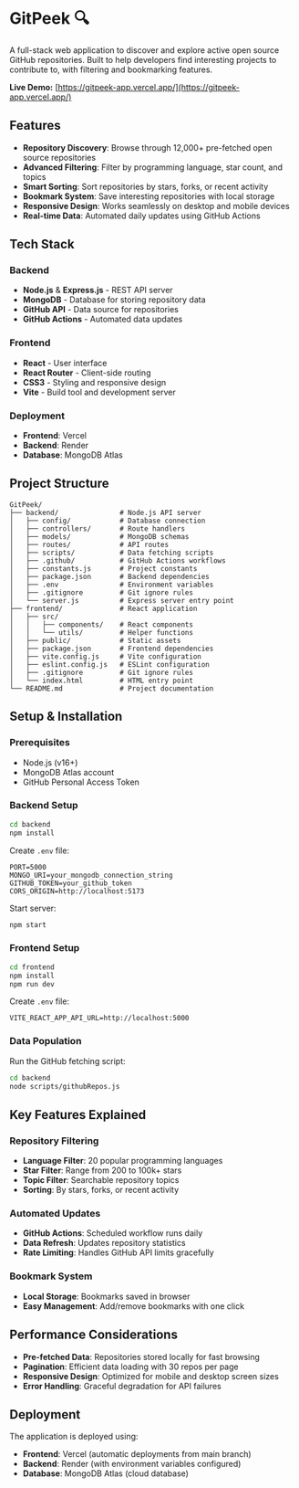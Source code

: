 # GitPeek 🔍

A full-stack web application to discover and explore active open source GitHub repositories. Built to help developers find interesting projects to contribute to, with filtering and bookmarking features.

**Live Demo:** [https://gitpeek-app.vercel.app/](https://gitpeek-app.vercel.app/)

## Features

- **Repository Discovery**: Browse through 12,000+ pre-fetched open source repositories
- **Advanced Filtering**: Filter by programming language, star count, and topics
- **Smart Sorting**: Sort repositories by stars, forks, or recent activity
- **Bookmark System**: Save interesting repositories with local storage
- **Responsive Design**: Works seamlessly on desktop and mobile devices
- **Real-time Data**: Automated daily updates using GitHub Actions

## Tech Stack

### Backend

- **Node.js** & **Express.js** - REST API server
- **MongoDB** - Database for storing repository data
- **GitHub API** - Data source for repositories
- **GitHub Actions** - Automated data updates

### Frontend

- **React** - User interface
- **React Router** - Client-side routing
- **CSS3** - Styling and responsive design
- **Vite** - Build tool and development server

### Deployment

- **Frontend**: Vercel
- **Backend**: Render
- **Database**: MongoDB Atlas

## Project Structure

```
GitPeek/
├── backend/               # Node.js API server
│   ├── config/            # Database connection
│   ├── controllers/       # Route handlers
│   ├── models/            # MongoDB schemas
│   ├── routes/            # API routes
│   ├── scripts/           # Data fetching scripts
│   ├── .github/           # GitHub Actions workflows
│   ├── constants.js       # Project constants
│   ├── package.json       # Backend dependencies
│   ├── .env               # Environment variables
│   ├── .gitignore         # Git ignore rules
│   └── server.js          # Express server entry point
├── frontend/              # React application
│   ├── src/
│   │   ├── components/    # React components
│   │   └── utils/         # Helper functions
│   ├── public/            # Static assets
│   ├── package.json       # Frontend dependencies
│   ├── vite.config.js     # Vite configuration
│   ├── eslint.config.js   # ESLint configuration
│   ├── .gitignore         # Git ignore rules
│   └── index.html         # HTML entry point
└── README.md              # Project documentation
```

## Setup & Installation

### Prerequisites

- Node.js (v16+)
- MongoDB Atlas account
- GitHub Personal Access Token

### Backend Setup

```bash
cd backend
npm install
```

Create `.env` file:

```env
PORT=5000
MONGO_URI=your_mongodb_connection_string
GITHUB_TOKEN=your_github_token
CORS_ORIGIN=http://localhost:5173
```

Start server:

```bash
npm start
```

### Frontend Setup

```bash
cd frontend
npm install
npm run dev
```

Create `.env` file:

```env
VITE_REACT_APP_API_URL=http://localhost:5000
```

### Data Population

Run the GitHub fetching script:

```bash
cd backend
node scripts/githubRepos.js
```

## Key Features Explained

### Repository Filtering

- **Language Filter**: 20 popular programming languages
- **Star Filter**: Range from 200 to 100k+ stars
- **Topic Filter**: Searchable repository topics
- **Sorting**: By stars, forks, or recent activity

### Automated Updates

- **GitHub Actions**: Scheduled workflow runs daily
- **Data Refresh**: Updates repository statistics
- **Rate Limiting**: Handles GitHub API limits gracefully

### Bookmark System

- **Local Storage**: Bookmarks saved in browser
- **Easy Management**: Add/remove bookmarks with one click

## Performance Considerations

- **Pre-fetched Data**: Repositories stored locally for fast browsing
- **Pagination**: Efficient data loading with 30 repos per page
- **Responsive Design**: Optimized for mobile and desktop screen sizes
- **Error Handling**: Graceful degradation for API failures

## Deployment

The application is deployed using:

- **Frontend**: Vercel (automatic deployments from main branch)
- **Backend**: Render (with environment variables configured)
- **Database**: MongoDB Atlas (cloud database)
